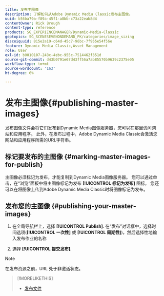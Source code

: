```yaml
---
title: 发布主图像
description: 了解如何从Adobe Dynamic Media Classic发布主图像。
uuid: b56ba79a-f89a-45f1-a8bb-c73a22eab8d4
contentOwner: Rick Brough
content-type: reference
products: SG_EXPERIENCEMANAGER/Dynamic-Media-Classic
geptopics: SG_SCENESEVENONDEMAND_PK/categories/image_sizing
discoiquuid: 815e2a19-c64d-45c7-96bc-7f955e54f56e
feature: Dynamic Media Classic,Asset Management
role: User
exl-id: b0010107-248c-4ebc-955c-7514462f351d
source-git-commit: d43b0791e67d43ff56a7ab85570b9639c2375e05
workflow-type: tm+mt
source-wordcount: '163'
ht-degree: 6%

---
```


# 发布主图像{#publishing-master-images}

发布图像文件会将它们发布到Dynamic Media图像服务器，您可以在那里访问网站和应用程序。 此外，在发布过程中，Adobe Dynamic Media Classic会激活您网站和应用程序所需的URL字符串。

## 标记要发布的主图像 {#marking-master-images-for-publish}

主图像必须标记为发布，才能复制到Dynamic Media图像服务器。 您可以通过单击，在“浏览”面板中将主图像标记为发布 **[!UICONTROL 标记为发布]** 图标。 您还可以在将图像上传到Adobe Dynamic Media Classic时将图像标记为发布。

## 发布您的主图像 {#publishing-your-master-images}

1. 在全局导航栏上，选择 **[!UICONTROL Publish]**. 在“发布”对话框中，选择时间选项(**[!UICONTROL 一次性]** 或 **[!UICONTROL 周期性]**)，然后选择性地输入发布作业的名称

1. 选择 **[!UICONTROL 提交发布]**.

>[!NOTE]
>
>在发布资源之前，URL 处于非激活状态。

>[!MORELIKETHIS]
>
>* [发布文件](publishing-files.md#publishing_files)

